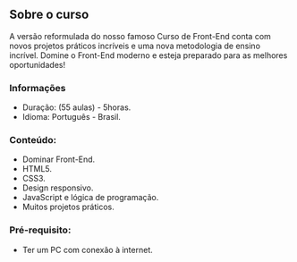 ## Sobre o curso

A versão reformulada do nosso famoso Curso de Front-End conta com novos projetos práticos incríveis e uma nova metodologia de ensino incrível. Domine o Front-End moderno e esteja preparado para as melhores oportunidades!

### Informações
  
* Duração: (55 aulas) - 5horas.
* Idioma: Português - Brasil.


### Conteúdo:
* Dominar Front-End.
* HTML5.
* CSS3.
* Design responsivo.
* JavaScript e lógica de programação.
* Muitos projetos práticos.


### Pré-requisito:
* Ter um PC com conexão à internet.
